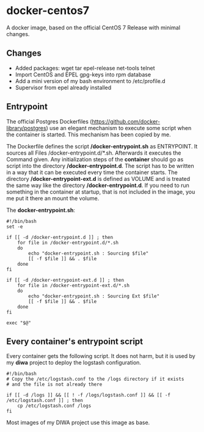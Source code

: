 # docker-centos7

A docker image, based on the official CentOS 7 Release with minimal changes.

## Changes
* Added packages: wget tar epel-release net-tools telnet
* Import CentOS and EPEL gpg-keys into rpm database
* Add a mini version of my bash environment to /etc/profile.d
* Supervisor from epel already installed

## Entrypoint

The official Postgres Dockerfiles (https://github.com/docker-library/postgres) use 
an elegant mechanism to execute some script when the container is started. This 
mechanism has been copied by me.

The Dockerfile defines the script **/docker-entrypoint.sh** as ENTRYPOINT. It sources all Files /docker-entrypoint.d/\*.sh.
Afterwards it executes the Command given. Any initialization steps of the **container** should go as script into
the directory **/docker-entrypoint.d**. The script has to be written in a way that it can be executed every time the container starts.
The directory **/docker-entrypoint-ext.d** is defined as VOLUME and is treated the same way like the directory **/docker-entrypoint.d**.
If you need to run something in the container at startup, that is not included in the image, you me put it there an mount the volume.

The **docker-entrypoint.sh**:

	#!/bin/bash
	set -e

	if [[ -d /docker-entrypoint.d ]] ; then
		for file in /docker-entrypoint.d/*.sh
		do
			echo "docker-entrypoint.sh : Sourcing $file"
		    [[ -f $file ]] && . $file
	    done
    fi

    if [[ -d /docker-entrypoint-ext.d ]] ; then
    	for file in /docker-entrypoint-ext.d/*.sh
    	do
    		echo "docker-entrypoint.sh : Sourcing Ext $file"
    		[[ -f $file ]] && . $file
    	done
    fi
    
    exec "$@"


## Every container's entrypoint script

Every container gets the following script. It does not harm, but it is used by my **diwa** project to deploy the logstash
configuration.

	#!/bin/bash
	# Copy the /etc/logstash.conf to the /logs directory if it exists
	# and the file is not already there                                                                                                                                                                                                                                           
	
	if [[ -d /logs ]] && [[ ! -f /logs/logstash.conf ]] && [[ -f /etc/logstash.conf ]] ; then
		cp /etc/logstash.conf /logs
	fi

Most images of my DIWA project use this image as base.
